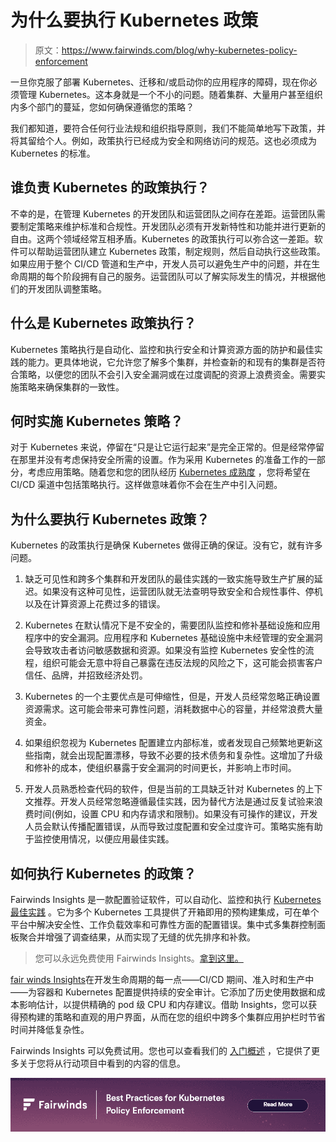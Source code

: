 # 为什么要执行 Kubernetes 政策

> 原文：<https://www.fairwinds.com/blog/why-kubernetes-policy-enforcement>

 一旦你克服了部署 Kubernetes、迁移和/或启动你的应用程序的障碍，现在你必须管理 Kubernetes。这本身就是一个不小的问题。随着集群、大量用户甚至组织内多个部门的蔓延，您如何确保遵循您的策略？

我们都知道，要符合任何行业法规和组织指导原则，我们不能简单地写下政策，并将其留给个人。例如，政策执行已经成为安全和网络访问的规范。这也必须成为 Kubernetes 的标准。

## 谁负责 Kubernetes 的政策执行？

不幸的是，在管理 Kubernetes 的开发团队和运营团队之间存在差距。运营团队需要制定策略来维护标准和合规性。开发团队必须有开发新特性和功能并进行更新的自由。这两个领域经常互相矛盾。Kubernetes 的政策执行可以弥合这一差距。软件可以帮助运营团队建立 Kubernetes 政策，制定规则，然后自动执行这些政策。如果应用于整个 CI/CD 管道和生产中，开发人员可以避免生产中的问题，并在生命周期的每个阶段拥有自己的服务。运营团队可以了解实际发生的情况，并根据他们的开发团队调整策略。

## **什么是 Kubernetes 政策执行？**

Kubernetes 策略执行是自动化、监控和执行安全和计算资源方面的防护和最佳实践的能力。更具体地说，它允许您了解多个集群，并检查新的和现有的集群是否符合策略，以便您的团队不会引入安全漏洞或在过度调配的资源上浪费资金。需要实施策略来确保集群的一致性。

## **何时实施 Kubernetes 策略？**

对于 Kubernetes 来说，停留在“只是让它运行起来”是完全正常的。但是经常停留在那里并没有考虑保持安全所需的设置。作为采用 Kubernetes 的准备工作的一部分，考虑应用策略。随着您和您的团队经历 [Kubernetes 成熟度](https://www.fairwinds.com/kubernetes-maturity-model) ，您将希望在 CI/CD 渠道中包括策略执行。这样做意味着你不会在生产中引入问题。

## **为什么要执行 Kubernetes 政策？**

Kubernetes 的政策执行是确保 Kubernetes 做得正确的保证。没有它，就有许多问题。

1.  缺乏可见性和跨多个集群和开发团队的最佳实践的一致实施导致生产扩展的延迟。如果没有这种可见性，运营团队就无法查明导致安全和合规性事件、停机以及在计算资源上花费过多的错误。

2.  Kubernetes 在默认情况下是不安全的，需要团队监控和修补基础设施和应用程序中的安全漏洞。应用程序和 Kubernetes 基础设施中未经管理的安全漏洞会导致攻击者访问敏感数据和资源。如果没有监控 Kubernetes 安全性的流程，组织可能会无意中将自己暴露在违反法规的风险之下，这可能会损害客户信任、品牌，并招致经济处罚。

3.  Kubernetes 的一个主要优点是可伸缩性，但是，开发人员经常忽略正确设置资源需求。这可能会带来可靠性问题，消耗数据中心的容量，并经常浪费大量资金。

4.  如果组织忽视为 Kubernetes 配置建立内部标准，或者发现自己频繁地更新这些指南，就会出现配置漂移，导致不必要的技术债务和复杂性。这增加了升级和修补的成本，使组织暴露于安全漏洞的时间更长，并影响上市时间。

5.  开发人员熟悉检查代码的软件，但是当前的工具缺乏针对 Kubernetes 的上下文推荐。开发人员经常忽略遵循最佳实践，因为替代方法是通过反复试验来浪费时间(例如，设置 CPU 和内存请求和限制)。如果没有可操作的建议，开发人员会默认传播配置错误，从而导致过度配置和安全过度许可。策略实施有助于监控使用情况，以便应用最佳实践。

## 如何执行 Kubernetes 的政策？

Fairwinds Insights 是一款配置验证软件，可以自动化、监控和执行 [Kubernetes 最佳实践](https://www.fairwinds.com/kubernetes-best-practices-comprehensive-white-paper) 。它为多个 Kubernetes 工具提供了开箱即用的预构建集成，可在单个平台中解决安全性、工作负载效率和可靠性方面的配置错误。集中式多集群控制面板聚合并增强了调查结果，从而实现了无缝的优先排序和补救。

> 您可以永远免费使用 Fairwinds Insights。[拿到这里。](/coming-soon)

[fair winds Insights](//www.fairwinds.com/insights)在开发生命周期的每一点——CI/CD 期间、准入时和生产中——为容器和 Kubernetes 配置提供持续的安全审计。它添加了历史使用数据和成本影响估计，以提供精确的 pod 级 CPU 和内存建议。借助 Insights，您可以获得预构建的策略和直观的用户界面，从而在您的组织中跨多个集群应用护栏时节省时间并降低复杂性。

Fairwinds Insights 可以免费试用。您也可以查看我们的 [入门概述](https://www.fairwinds.com/fairwinds-insights-get-started) ，它提供了更多关于您将从行动项目中看到的内容的信息。

[![New call-to-action](img/154350e87174c62c0f2d20e8a08d9722.png)](https://cta-redirect.hubspot.com/cta/redirect/2184645/397d414a-d137-4f8e-9cfc-f6f2363bf2ad)